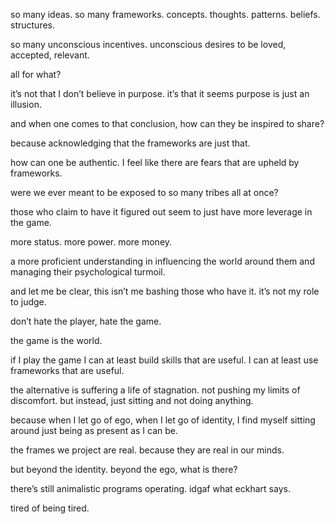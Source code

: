 

so many ideas. 
so many frameworks. 
concepts. 
thoughts. 
patterns.
beliefs.
structures. 

so many unconscious incentives. 
unconscious desires to be loved, accepted, relevant. 

all for what?

it’s not that I don’t believe in purpose. 
it’s that it seems purpose is just an illusion. 

and when one comes to that conclusion, how can they be inspired to share? 

because acknowledging that the frameworks are just that. 

how can one be authentic.
I feel like there are fears that are upheld by frameworks. 

were we ever meant to be exposed to so many tribes all at once? 

those who claim to have it figured out seem to just have more leverage in the game. 

more status. more power. more money. 

a more proficient understanding in influencing the world around them and managing their psychological turmoil. 

and let me be clear, this isn’t me bashing those who have it. 
it’s not my role to judge. 

don’t hate the player, hate the game. 

the game is the world. 

if I play the game I can at least build skills that are useful.
I can at least use frameworks that are useful. 

the alternative is suffering a life of stagnation. 
not pushing my limits of discomfort. 
but instead, just sitting and not doing anything. 

because when I let go of ego, when I let go of identity, 
I find myself sitting around just being as present as I can be. 

the frames we project are real. 
because they are real in our minds. 

but beyond the identity. 
beyond the ego, what is there? 

there’s still animalistic programs operating. 
idgaf what eckhart says. 

tired of being tired.



